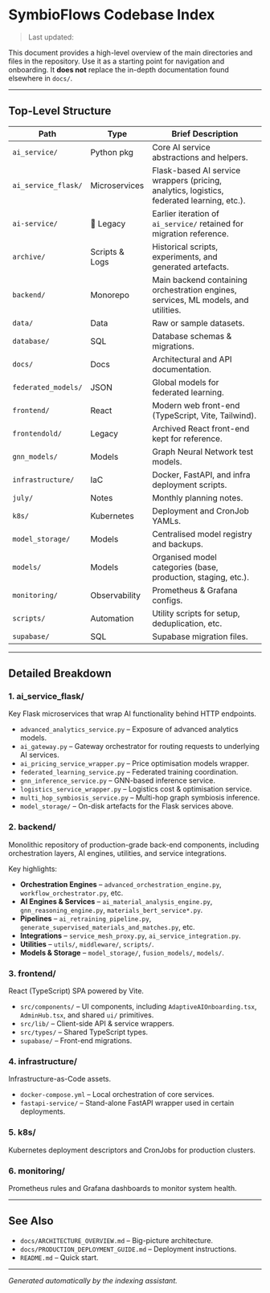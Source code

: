 # SymbioFlows Codebase Index

> Last updated: <!--DATE_PLACEHOLDER-->

This document provides a high-level overview of the main directories and files in the repository. Use it as a starting point for navigation and onboarding. It **does not** replace the in-depth documentation found elsewhere in `docs/`.  

---

## Top-Level Structure

| Path | Type | Brief Description |
| --- | --- | --- |
| `ai_service/` | Python pkg | Core AI service abstractions and helpers. |
| `ai_service_flask/` | Microservices | Flask-based AI service wrappers (pricing, analytics, logistics, federated learning, etc.). |
| `ai-service/` | 🔄 Legacy | Earlier iteration of `ai_service/` retained for migration reference. |
| `archive/` | Scripts & Logs | Historical scripts, experiments, and generated artefacts. |
| `backend/` | Monorepo | Main backend containing orchestration engines, services, ML models, and utilities. |
| `data/` | Data | Raw or sample datasets. |
| `database/` | SQL | Database schemas & migrations. |
| `docs/` | Docs | Architectural and API documentation. |
| `federated_models/` | JSON | Global models for federated learning. |
| `frontend/` | React | Modern web front-end (TypeScript, Vite, Tailwind). |
| `frontendold/` | Legacy | Archived React front-end kept for reference. |
| `gnn_models/` | Models | Graph Neural Network test models. |
| `infrastructure/` | IaC | Docker, FastAPI, and infra deployment scripts. |
| `july/` | Notes | Monthly planning notes. |
| `k8s/` | Kubernetes | Deployment and CronJob YAMLs. |
| `model_storage/` | Models | Centralised model registry and backups. |
| `models/` | Models | Organised model categories (base, production, staging, etc.). |
| `monitoring/` | Observability | Prometheus & Grafana configs. |
| `scripts/` | Automation | Utility scripts for setup, deduplication, etc. |
| `supabase/` | SQL | Supabase migration files. |

---

## Detailed Breakdown

### 1. ai_service_flask/
Key Flask microservices that wrap AI functionality behind HTTP endpoints.

- `advanced_analytics_service.py` – Exposure of advanced analytics models.
- `ai_gateway.py` – Gateway orchestrator for routing requests to underlying AI services.
- `ai_pricing_service_wrapper.py` – Price optimisation models wrapper.
- `federated_learning_service.py` – Federated training coordination.
- `gnn_inference_service.py` – GNN-based inference service.
- `logistics_service_wrapper.py` – Logistics cost & optimisation service.
- `multi_hop_symbiosis_service.py` – Multi-hop graph symbiosis inference.
- `model_storage/` – On-disk artefacts for the Flask services above.

### 2. backend/
Monolithic repository of production-grade back-end components, including orchestration layers, AI engines, utilities, and service integrations.

Key highlights:

- **Orchestration Engines** – `advanced_orchestration_engine.py`, `workflow_orchestrator.py`, etc.
- **AI Engines & Services** – `ai_material_analysis_engine.py`, `gnn_reasoning_engine.py`, `materials_bert_service*.py`.
- **Pipelines** – `ai_retraining_pipeline.py`, `generate_supervised_materials_and_matches.py`, etc.
- **Integrations** – `service_mesh_proxy.py`, `ai_service_integration.py`.
- **Utilities** – `utils/`, `middleware/`, `scripts/`.
- **Models & Storage** – `model_storage/`, `fusion_models/`, `models/`.

### 3. frontend/
React (TypeScript) SPA powered by Vite.

- `src/components/` – UI components, including `AdaptiveAIOnboarding.tsx`, `AdminHub.tsx`, and shared `ui/` primitives.
- `src/lib/` – Client-side API & service wrappers.
- `src/types/` – Shared TypeScript types.
- `supabase/` – Front-end migrations.

### 4. infrastructure/
Infrastructure-as-Code assets.

- `docker-compose.yml` – Local orchestration of core services.
- `fastapi-service/` – Stand-alone FastAPI wrapper used in certain deployments.

### 5. k8s/
Kubernetes deployment descriptors and CronJobs for production clusters.

### 6. monitoring/
Prometheus rules and Grafana dashboards to monitor system health.

---

## See Also

- `docs/ARCHITECTURE_OVERVIEW.md` – Big-picture architecture.
- `docs/PRODUCTION_DEPLOYMENT_GUIDE.md` – Deployment instructions.
- `README.md` – Quick start.

---

*Generated automatically by the indexing assistant.*